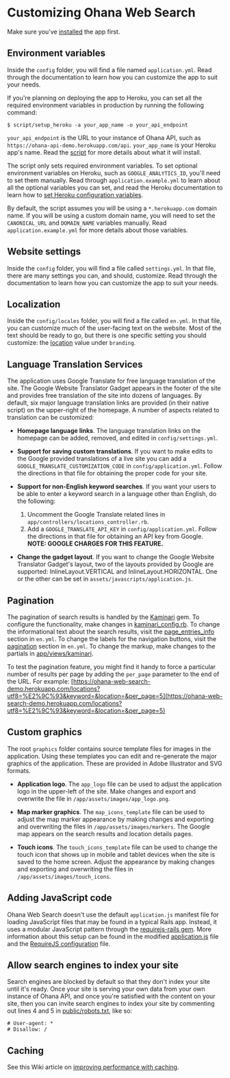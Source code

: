 # Customizing Ohana Web Search

Make sure you've [installed](https://github.com/codeforamerica/ohana-web-search/blob/master/INSTALL.md) the app first.

## Environment variables
Inside the `config` folder, you will find a file named `application.yml`.
Read through the documentation to learn how you can customize the app to suit
your needs.

If you're planning on deploying the app to Heroku, you can set all the required environment variables in production by running the following command:

```
$ script/setup_heroku -a your_app_name -o your_api_endpoint
```
`your_api_endpoint` is the URL to your instance of Ohana API, such as `https://ohana-api-demo.herokuapp.com/api`. `your_app_name` is your Heroku app's name. Read the [script](https://github.com/codeforamerica/ohana-web-search/blob/master/script/setup_heroku) for more details about what it will install.

The script only sets required environment variables. To set optional environment variables on Heroku, such as `GOOGLE_ANALYTICS_ID`, you'll need to set them manually. Read through `application.example.yml` to learn about all the optional variables you can set, and read the Heroku documentation to learn how to [set Heroku configuration variables](https://devcenter.heroku.com/articles/config-vars).

By default, the script assumes you will be using a `*.herokuapp.com` domain name. If you will be using a custom domain name, you will need to set the `CANONICAL_URL` and `DOMAIN_NAME` variables manually. Read `application.example.yml` for more details about those variables.

## Website settings
Inside the `config` folder, you will find a file called `settings.yml`.
In that file, there are many settings you can, and should, customize.
Read through the documentation to learn how you can customize the app to suit
your needs.

## Localization
Inside the `config/locales` folder, you will find a file called `en.yml`.
In that file, you can customize much of the user-facing text on the website.
Most of the text should be ready to go, but there is one specific setting
you should customize: the [location](https://github.com/codeforamerica/ohana-web-search/blob/master/config/locales/en.yml#L28) value under `branding`.

## Language Translation Services
The application uses Google Translate for free language translation of the site. The Google Website Translator Gadget appears in the footer of the site and provides free translation of the site into dozens of languages. By default, six major language translation links are provided (in their native script) on the upper-right of the homepage. A number of aspects related to translation can be customized:

- **Homepage language links**. The language translation links on the homepage can be added, removed, and edited in `config/settings.yml`.

- **Support for saving custom translations**. If you want to make edits to the Google provided translations of a live site you can add a `GOOGLE_TRANSLATE_CUSTOMIZATION_CODE` in `config/application.yml`. Follow the directions in that file for obtaining the proper code for your site.

- **Support for non-English keyword searches**. If you want your users to be able to enter a keyword search in a language other than English, do the following:
  1. Uncomment the Google Translate related lines in `app/controllers/locations_controller.rb`.
  2. Add a `GOOGLE_TRANSLATE_API_KEY` in `config/application.yml`. Follow the directions in that file for obtaining an API key from Google. **NOTE: GOOGLE CHARGES FOR THIS FEATURE.**

- **Change the gadget layout**. If you want to change the Google Website Translator Gadget's layout, two of the layouts provided by Google are supported: InlineLayout.VERTICAL and InlineLayout.HORIZONTAL. One or the other
can be set in `assets/javascripts/application.js`.

## Pagination
The pagination of search results is handled by the [Kaminari](https://github.com/amatsuda/kaminari) gem.
To configure the functionality, make changes in [kaminari_config.rb](https://github.com/codeforamerica/ohana-web-search/blob/master/config/initializers/kaminari_config.rb).
To change the informational text about the search results, visit the [page_entries_info](https://github.com/codeforamerica/ohana-web-search/blob/master/config/locales/en.yml#L46-55) section in `en.yml`.
To change the labels for the navigation buttons, visit the [pagination](https://github.com/codeforamerica/ohana-web-search/blob/master/config/locales/en.yml#L98-103) section in `en.yml`. To change the markup, make changes to the partials in [app/views/kaminari](https://github.com/codeforamerica/ohana-web-search/tree/master/app/views/kaminari).

To test the pagination feature, you might find it handy to force a particular
number of results per page by adding the `per_page` parameter to the end of the
URL. For example: [https://ohana-web-search-demo.herokuapp.com/locations?utf8=%E2%9C%93&keyword=&location=&per_page=5](https://ohana-web-search-demo.herokuapp.com/locations?utf8=%E2%9C%93&keyword=&location=&per_page=5)

## Custom graphics
The root `graphics` folder contains source template files for images in the application. Using these templates you can edit and re-generate the major graphics of the application. These are provided in Adobe Illustrator and SVG formats.

- **Application logo**.
The `app_logo` file can be used to adjust the application logo in the upper-left of the site. Make changes and export and overwrite the file in `/app/assets/images/app_logo.png`.

- **Map marker graphics**.
The `map_icons_template` file can be used to adjust the map marker appearance by making changes and exporting and overwriting the files in `/app/assets/images/markers`. The Google map appears on the search results and location details pages.

- **Touch icons**.
The `touch_icons_template` file can be used to change the touch icon that shows up in mobile and tablet devices when the site is saved to the home screen. Adjust the appearance by making changes and exporting and overwriting the files in `/app/assets/images/touch_icons`.

## Adding JavaScript code
Ohana Web Search doesn't use the default `application.js` manifest file for loading JavaScript files that may be
found in a typical Rails app. Instead, it uses a modular JavaScript pattern through the [requirejs-rails gem](https://github.com/jwhitley/requirejs-rails). More information about this setup can be found in the modified
[application.js][applicationjs] file and the [RequireJS configuration][requirejsconfig] file.

[applicationjs]: https://github.com/codeforamerica/ohana-web-search/blob/master/app/assets/javascripts/application.js
[requirejsconfig]: https://github.com/codeforamerica/ohana-web-search/blob/master/config/requirejs.yml

## Allow search engines to index your site
Search engines are blocked by default so that they don't index your site until it's ready.
Once your site is serving your own data from your own instance of Ohana API, and once you're satisfied with the content on your site, then you can invite search engines to index your site by commenting out lines 4 and 5 in [public/robots.txt](https://github.com/codeforamerica/ohana-web-search/blob/master/public/robots.txt#L4-5), like so:
```
# User-agent: *
# Disallow: /
```

## Caching
See this Wiki article on [improving performance with caching][caching].

[caching]: https://github.com/codeforamerica/ohana-web-search/wiki/Improving-performance-with-caching

